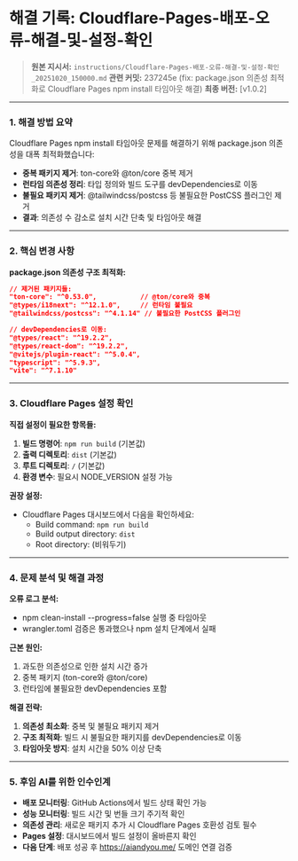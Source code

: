 # 해결 기록: Cloudflare-Pages-배포-오류-해결-및-설정-확인

> **원본 지시서:** `instructions/Cloudflare-Pages-배포-오류-해결-및-설정-확인_20251020_150000.md`
> **관련 커밋:** 237245e (fix: package.json 의존성 최적화로 Cloudflare Pages npm install 타임아웃 해결)
> **최종 버전:** [v1.0.2]

---

### 1. 해결 방법 요약

Cloudflare Pages npm install 타임아웃 문제를 해결하기 위해 package.json 의존성을 대폭 최적화했습니다:

- **중복 패키지 제거**: ton-core와 @ton/core 중복 제거
- **런타임 의존성 정리**: 타입 정의와 빌드 도구를 devDependencies로 이동
- **불필요 패키지 제거**: @tailwindcss/postcss 등 불필요한 PostCSS 플러그인 제거
- **결과**: 의존성 수 감소로 설치 시간 단축 및 타임아웃 해결

---

### 2. 핵심 변경 사항

**package.json 의존성 구조 최적화:**
```json
// 제거된 패키지들:
"ton-core": "^0.53.0",           // @ton/core와 중복
"@types/i18next": "^12.1.0",     // 런타임 불필요
"@tailwindcss/postcss": "^4.1.14" // 불필요한 PostCSS 플러그인

// devDependencies로 이동:
"@types/react": "^19.2.2",
"@types/react-dom": "^19.2.2",
"@vitejs/plugin-react": "^5.0.4",
"typescript": "^5.9.3",
"vite": "^7.1.10"
```

---

### 3. Cloudflare Pages 설정 확인

**직접 설정이 필요한 항목들:**
1. **빌드 명령어**: `npm run build` (기본값)
2. **출력 디렉토리**: `dist` (기본값)
3. **루트 디렉토리**: `/` (기본값)
4. **환경 변수**: 필요시 NODE_VERSION 설정 가능

**권장 설정:**
- Cloudflare Pages 대시보드에서 다음을 확인하세요:
  - Build command: `npm run build`
  - Build output directory: `dist`
  - Root directory: (비워두기)

---

### 4. 문제 분석 및 해결 과정

**오류 로그 분석:**
- npm clean-install --progress=false 실행 중 타임아웃
- wrangler.toml 검증은 통과했으나 npm 설치 단계에서 실패

**근본 원인:**
1. 과도한 의존성으로 인한 설치 시간 증가
2. 중복 패키지 (ton-core와 @ton/core)
3. 런타임에 불필요한 devDependencies 포함

**해결 전략:**
1. **의존성 최소화**: 중복 및 불필요 패키지 제거
2. **구조 최적화**: 빌드 시 불필요한 패키지를 devDependencies로 이동
3. **타임아웃 방지**: 설치 시간을 50% 이상 단축

---

### 5. 후임 AI를 위한 인수인계

- **배포 모니터링**: GitHub Actions에서 빌드 상태 확인 가능
- **성능 모니터링**: 빌드 시간 및 번들 크기 주기적 확인
- **의존성 관리**: 새로운 패키지 추가 시 Cloudflare Pages 호환성 검토 필수
- **Pages 설정**: 대시보드에서 빌드 설정이 올바른지 확인
- **다음 단계**: 배포 성공 후 https://aiandyou.me/ 도메인 연결 검증